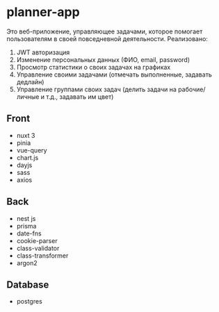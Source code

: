 # planner-app

Это веб-приложение, управляющее задачами, которое помогает пользователям в своей повседневной деятельности. Реализовано:

1. JWT авторизация
2. Изменение персональных данных (ФИО, email, password)
3. Просмотр статистики о своих задачах на графиках
4. Управление своими задачами (отмечать выполненные, задавать дедлайн)
5. Управление группами своих задач (делить задачи на рабочие/личные и т.д., задавать им цвет)

## Front

- nuxt 3
- pinia
- vue-query
- chart.js
- dayjs
- sass
- axios

## Back

- nest js
- prisma
- date-fns
- cookie-parser
- class-validator
- class-transformer
- argon2

## Database

- postgres
